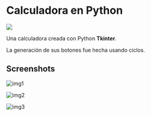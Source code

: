 # Calculadora en Python
![](https://img.shields.io/badge/python-3476AB?style=for-the-badge&logo=python&logoColor=white&labelColor=101010)

Una calculadora creada con Python **Tkinter**.

La generaci&oacute;n de sus botones fue hecha usando ciclos.

## Screenshots
![img1](https://i.imgur.com/PnuUvwh.jpg "App en ejecucion")

![img2](https://i.imgur.com/lPgxrR0.jpg "Operacion")

![img3](https://i.imgur.com/RM5KGEn.jpg "Resultado")
